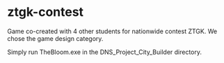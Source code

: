 # ztgk-contest
Game co-created with 4 other students for nationwide contest ZTGK. We chose the game design category.

Simply run TheBloom.exe in the DNS_Project_City_Builder directory.
